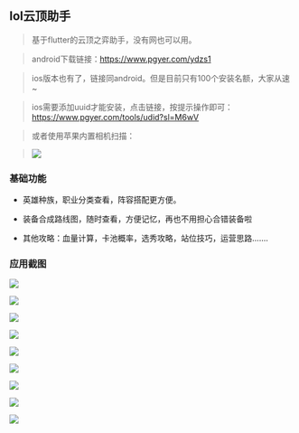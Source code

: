 ## lol云顶助手

> 基于flutter的云顶之弈助手，没有网也可以用。

> android下载链接：https://www.pgyer.com/ydzs1

> ios版本也有了，链接同android。但是目前只有100个安装名额，大家从速~

> ios需要添加uuid才能安装，点击链接，按提示操作即可：https://www.pgyer.com/tools/udid?sl=M6wV

> 或者使用苹果内置相机扫描：

> ![](screen_imgs/generateQR.png)

### 基础功能

- 英雄种族，职业分类查看，阵容搭配更方便。

- 装备合成路线图，随时查看，方便记忆，再也不用担心合错装备啦

- 其他攻略：血量计算，卡池概率，选秀攻略，站位技巧，运营思路.......

### 应用截图

![](screen_imgs/new_index.jpg)

![](screen_imgs/buff.jpg)

![](screen_imgs/index_0.jpg)

![](screen_imgs/index.jpg)

![](screen_imgs/detail.jpg)

![](screen_imgs/network.jpg)

![](screen_imgs/other.jpg)

![](screen_imgs/equipment.jpg)

![](screen_imgs/aboutjpg.jpg)